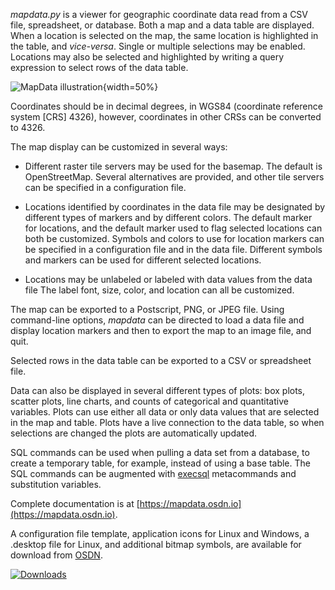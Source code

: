 
*mapdata.py* is a viewer for geographic coordinate data read from a CSV file, spreadsheet,
or database.  Both a map and a data
table are displayed.  When a location is selected on the map, the same location is highlighted in the
table, and *vice-versa*.  Single or multiple selections may be enabled.  Locations may also
be selected and highlighted by writing a query expression to select rows of the data table.

![MapData illustration](https://mapdata.osdn.io/_images/mapdata_ui.png){width=50%}

Coordinates should be in decimal degrees, in WGS84 (coordinate reference system [CRS] 4326), however,
coordinates in other CRSs can be converted to 4326.

The map display can be customized in several ways:

  * Different raster tile servers may be used for the basemap.  The default is
    OpenStreetMap.  Several alternatives are provided, and other tile servers
    can be specified in a configuration file.

  * Locations identified by coordinates in the data file may be designated by
    different types of markers and by different colors.  The default marker for
    locations, and the default marker used to flag selected locations can both be
    customized.  Symbols and colors to use for location markers can be specified
	in a configuration file and in the data file.  Different symbols and markers
	can be used for different selected locations.

  * Locations may be unlabeled or labeled with data values from the data file
    The label font, size, color, and location can all be customized.

The map can be exported to a Postscript, PNG, or JPEG file.  Using command-line options,
*mapdata* can be directed to load a data file and display location markers and then to
export the map to an image file, and quit.

Selected rows in the data table can be exported to a CSV or spreadsheet file.

Data can also be displayed in several different types of plots: box plots, scatter
plots, line charts, and counts of categorical and quantitative variables.  Plots
can use either all data or only data values that are selected in the map and
table.  Plots have a live connection to the data table, so when selections are
changed the plots are automatically updated.

SQL commands can be used when pulling a data set from a database, to create
a temporary table, for example, instead of using a base table.  The SQL
commands can be augmented with [execsql](https://pypi.org/project/execsql/)
metacommands and substitution variables.


Complete documentation is at [https://mapdata.osdn.io](https://mapdata.osdn.io).

A configuration file template, application icons for Linux and Windows, a .desktop
file for Linux, and additional bitmap symbols, are available for download from
[OSDN](https://osdn.net/projects/mapdata/releases/).

[![Downloads](https://pepy.tech/badge/mapdata)](https://pypi.org/project/mapdata/)  

